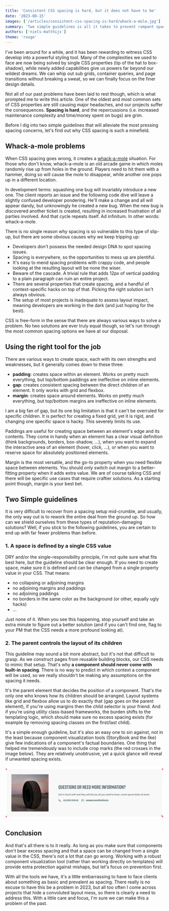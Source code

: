 ```yaml
---
title: 'Consistent CSS spacing is hard, but it does not have to be'
date: '2023-08-15'
images: ['/articles/consistent-css-spacing-is-hard/whack-a-mole.jpg']
summary: 'Two simple guidelines is all it takes to prevent rampant spacing issues from turning your expertly crafted project into an endless game of whack-a-mole.'
authors: ['niels-matthijs']
theme: 'rouge'
---
```


I've been around for a while, and it has been rewarding to witness CSS develop into a powerful styling tool. Many of the complexities we used to face
are now being solved by single CSS properties (tip of the hat to box-shadow), while newly added capabilities give us powers far beyond our
wildest dreams. We can whip out sub grids, container queries, and page transitions without breaking a sweat, so we can finally focus on the
finer design details.

Not all of our past problems have been laid to rest though, which is what prompted me to write this article. One of the oldest and most common sets of
CSS properties are still causing major headaches, and our projects suffer the consequences. **Spacing is hard**, and the
repercussions (i.e. increased maintenance complexity and time/money spent on bugs) are grim.

Before I dig into two simple guidelines that will alleviate the most pressing spacing concerns, let's find out why CSS spacing is such a minefield.

## Whack-a-mole problems

When CSS spacing goes wrong, it creates a [whack-a-mole](https://idioms.thefreedictionary.com/whack-a-mole) situation. For those who don't know, whack-a-mole is
an old arcade game in which moles randomly rise up from holes in the ground. Players need to hit them with a hammer, doing so will cause the mole to disappear,
while another one pops up in a different location.

In development terms: squashing one bug will invariably introduce a new one. The client reports an issue and the following code dive
will leave a slightly confused developer pondering. He'll make a change and all will appear dandy, but unknowingly he
created a new bug. When the new bug is discovered another ticket is created, resulting in increased frustration of all
parties involved. And that cycle repeats itself. Ad infinitum. In other words: whack-a-mole.

There is no single reason why spacing is so vulnerable to this type of slip-up, but there are some obvious causes why we keep tripping up:

- Developers don't possess the needed design DNA to spot spacing issues.
- Spacing is everywhere, so the opportunities to mess up are plentiful.
- It's easy to mend spacing problems with crappy code, and people looking at the resulting layout will be none the wiser.
- Beware of the cascade. A trivial rule that adds 12px of vertical padding to a plain paragraph can ruin an entire project.
- There are several properties that create spacing, and a handful of context-specific hacks on top of that. Picking the right solution isn't always obvious.
- The setup of most projects is inadequate to assess layout impact, meaning developers are working in the dark (and just hoping for the best).

CSS is free-form in the sense that there are always various ways to solve a problem. No two solutions are ever truly equal though, so let's run through the most
common spacing options we have at our disposal.

## Using the right tool for the job

There are various ways to create space, each with its own strengths and weaknesses, but it generally comes down to these three:

- **padding**: creates space within an element. Works on pretty much everything, but top/bottom paddings are ineffective on inline elements.
- **gap**: creates consistent spacing between the direct children of an element. It only works with grid and flexbox.
- **margin**: creates space around elements. Works on pretty much everything, but top/bottom margins are ineffective on inline elements.

I am a big fan of gap, but its one big limitation is that it can't be overruled for specific children. It is perfect for creating
a fixed grid, yet it is rigid, and changing one specific space is hacky. This severely limits its use.

Paddings are useful for creating space between an element's edge and its contents. They come in handy when an element has a clear visual definition
(think backgrounds, borders, box-shadow, ...), when you want to expand the interactive area of an element (hover, click, ...), or when you want to
reserve space for absolutely positioned elements.

Margin is the most versatile, and the go-to property when you need flexible space between elements.
You should only switch out margin to a better-fitting property when it adds extra value. We are of course talking CSS and there
will be specific use cases that require craftier solutions. As a starting point though, margin is your best bet.

## Two Simple guidelines

It is very difficult to recover from a spacing setup mid-crumble, and usually, the only way out is to rework the entire deal
from the ground up. So how can we shield ourselves from these types of reputation-damaging solutions? Well, if you stick to the following guidelines, you are
certain to end up with far fewer problems than before.

### 1. A space is defined by a single CSS value

DRY and/or the single-responsibility principle, I'm not quite sure what fits best here, but the guideline should be clear enough. If you need to create
space, make sure it is defined and can be changed from a single property value in your CSS. That means:

- no collapsing or adjoining margins
- no adjoining margins and paddings
- no adjoining paddings
- no borders in the same color as the background (or other, equally ugly hacks)
- ...

Just none of it. When you see this happening, stop yourself and take an extra minute to figure out a better solution (and if you can't find one, flag to
your PM that the CSS needs a more profound looking at).

### 2. The parent controls the layout of its children

This guideline may sound a bit more abstract, but it's not that difficult to grasp. As we construct pages from reusable building blocks, our CSS needs to mimic that setup.
That's why **a component should never come with built-in spacing**. There is no way to predict in which context a component will be used, so we really shouldn't be making
any assumptions on the spacing it needs.

It's the parent element that decides the position of a component. That's the only one who knows how its children should be arranged. Layout
systems like grid and flexbox allow us to do exactly that (gap goes on the parent element), if you're using margins then the child selector is your friend. And if
you're using utility class-based frameworks, the burden shifts to the templating logic, which should make sure no excess spacing exists (for example by removing spacing
classes on the first/last child).

It's a simple enough guideline, but it's also an easy one to sin against, not in the least because component visualization tools (StoryBook and the like) give few
indications of a component's factual boundaries. One thing that helped me tremendously was to include crop marks (the red crosses in the image below). They
are relatively unobtrusive, yet a quick glance will reveal if unwanted spacing exists.

![Example of crop marks](./images/consistent-css-spacing-is-hard/cropmark.jpg)

## Conclusion

And that's all there is to it really. As long as you make sure that components don't bear excess spacing and that a space can be changed from a single value in the CSS, there's
not a lot that can go wrong. Working with a robust component visualization tool (rather than working directly on templates) will provide extra protection against mishaps, but
let's focus on prevention first.

With all the tools we have, it's a little embarrassing to have to face clients about something as basic and prevalent as spacing. There really is no
excuse to have this be a problem in 2023, but all too often I come across projects that hide a convoluted layout mess, so there is clearly a need to address this.
With a little care and focus, I'm sure we can make this a problem of the past.
